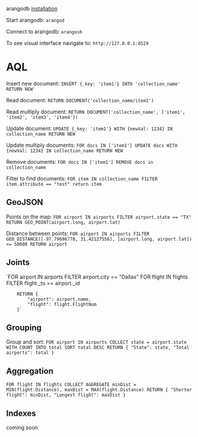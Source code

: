 arangodb [installation](https://www.arangodb.com/download-major/ubuntu/)


Start arangodb:
`arangod`

Connect to arangodb:
`arangosh`

To see visual interface navigate to:
`http://127.0.0.1:8529`

# AQL

Insert new document:
`INSERT {_key: 'item1'} INTO 'collection_name' RETURN NEW'`

Read document:
`RETURN DOCUMENT('collection_name/item1')`

Read multiply document:
`RETURN DOCUMENT('collection_name', ['item1', 'item2', 'item3', 'item4'])`

Update document:
`UPDATE {_key: 'item1'} WITH {newVal: 1234} IN collection_name
RETURN NEW`

Update multiply documents:
`FOR docs IN ['item1']
UPDATE docs WITH {newVal: 1234} IN collection_name
RETURN NEW`

Remove documents:
`FOR docs IN ['item1']
REMOVE docs in collection_name`

Filter to find documents:
`FOR item IN collection_name
    FILTER item.attribute == "test"
    return item`

## GeoJSON

Points on the map:
`FOR airport IN airports
FILTER airport.state == "TX"
RETURN GEO_POINT(airport.long, airport.lat)`

Distance between points:
`FOR airport IN airports
FILTER GEO_DISTANCE([-97.79696778, 31.42127556], [airport.long, airport.lat]) <= 50000
RETURN airport`

## Joints

`FOR airport IN airports
    FILTER airport.city == "Dallas"
    FOR flight IN flights
        FILTER flight._to == airport._id

        RETURN {
            "airport": airport.name,
            "flight": flight.FlightNum
        }`

## Grouping

Group and sort:
`FOR airport IN airports
    COLLECT state = airport.state WITH COUNT INTO total
    SORT total DESC
    RETURN {
        "State": state,
        "Total airports": total
    }`

## Aggregation

`FOR flight IN flights
    COLLECT AGGREGATE
    minDist = MIN(flight.Distance),
    maxDist = MAX(flight.Distance)
    RETURN {
        "Shorter flight": minDist,
        "Longest flight": maxDist
    }`

## Indexes

coming soon
